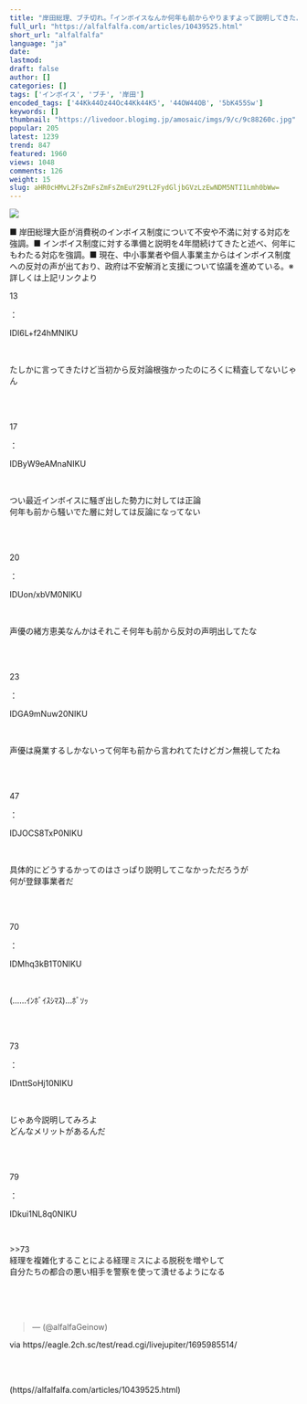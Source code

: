 ```yaml
---
title: "岸田総理、ブチ切れ。「インボイスなんか何年も前からやりますよって説明してきたよね？」 "
full_url: "https://alfalfalfa.com/articles/10439525.html"
short_url: "alfalfalfa"
language: "ja"
date: 
lastmod: 
draft: false
author: []
categories: []
tags: ['インボイス', 'ブチ', '岸田']
encoded_tags: ['44Kk44Oz44Oc44Kk44K5', '44OW44OB', '5bK455Sw']
keywords: []
thumbnail: "https://livedoor.blogimg.jp/amosaic/imgs/9/c/9c88260c.jpg"
popular: 205
latest: 1239
trend: 847
featured: 1960
views: 1048
comments: 126
weight: 15
slug: aHR0cHMvL2FsZmFsZmFsZmEuY29tL2FydGljbGVzLzEwNDM5NTI1Lmh0bWw=
---
```


![](https://livedoor.blogimg.jp/amosaic/imgs/9/c/9c88260c.jpg)

<div><p>■ 岸田総理大臣が消費税のインボイス制度について不安や不満に対する対応を強調。■ インボイス制度に対する準備と説明を4年間続けてきたと述べ、何年にもわたる対応を強調。■ 現在、中小事業者や個人事業主からはインボイス制度への反対の声が出ており、政府は不安解消と支援について協議を進めている。※詳しくは上記リンクより</p><p class='res_info'><p class='res_num'>13</p>：<p class='res_name'></p><p class='res_matome'><p class='res_id'>IDl6L+f24hMNIKU</p></p></p><br> <p class='res_body'>たしかに言ってきたけど当初から反対論根強かったのにろくに精査してないじゃん</p><br> <br> <p class='res_info'><p class='res_num'>17</p>：<p class='res_name'></p><p class='res_matome'><p class='res_id'>IDByW9eAMnaNIKU</p></p></p><br> <p class='res_body'>つい最近インボイスに騒ぎ出した勢力に対しては正論<br> 何年も前から騒いでた層に対しては反論になってない</p><br> <br> <p class='res_info'><p class='res_num'>20</p>：<p class='res_name'></p><p class='res_matome'><p class='res_id'>IDUon/xbVM0NIKU</p></p></p><br> <p class='res_body'>声優の緒方恵美なんかはそれこそ何年も前から反対の声明出してたな</p><br> <br> <p class='res_info'><p class='res_num'>23</p>：<p class='res_name'></p><p class='res_matome'><p class='res_id'>IDGA9mNuw20NIKU</p></p></p><br> <p class='res_body'>声優は廃業するしかないって何年も前から言われてたけどガン無視してたね</p><br> <br> <p class='res_info'><p class='res_num'>47</p>：<p class='res_name'></p><p class='res_matome'><p class='res_id'>IDJOCS8TxP0NIKU</p></p></p><br> <p class='res_body'>具体的にどうするかってのはさっぱり説明してこなかっただろうが<br> 何が登録事業者だ</p><br> <br> <p class='res_info'><p class='res_num'>70</p>：<p class='res_name'></p><p class='res_matome'><p class='res_id'>IDMhq3kB1T0NIKU</p></p></p><br> <p class='res_body'>(……ｲﾝﾎﾞｲｽｼﾏｽ)…ﾎﾞｿｯ</p><br> <br> <p class='res_info'><p class='res_num'>73</p>：<p class='res_name'></p><p class='res_matome'><p class='res_id'>IDnttSoHj10NIKU</p></p></p><br> <p class='res_body_r1'>じゃあ今説明してみろよ<br> どんなメリットがあるんだ</p><br> <br> <p class='res_info'><p class='res_num'>79</p>：<p class='res_name'></p><p class='res_matome'><p class='res_id'>IDkui1NL8q0NIKU</p></p></p><br> <p class='res_body_r2'>>>73<br> 経理を複雑化することによる経理ミスによる脱税を増やして<br> 自分たちの都合の悪い相手を警察を使って潰せるようになる</p><br> <br> <br> <p class='in_ads'></p><blockquote class='twitter-tweet'><p lang='und' dir='ltr'></p> — (@alfalfaGeinow) <a href='https//twitter.com/alfalfaGeinow/status/1707855774842818940/'></a></blockquote><p class='via'>via https//eagle.2ch.sc/test/read.cgi/livejupiter/1695985514/</p><br> <br> </div>

(https//alfalfalfa.com/articles/10439525.html)
